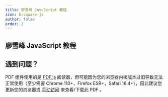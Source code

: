 ```yaml
---
title: 廖雪峰 JavaScript 教程
icon: b:square-js
author: false
order: 2
---
```


## 廖雪峰 JavaScript 教程

<PDF url="//docs-mf.tasaed.top/assets/pdf/pdfLiaoXueFengJavaScript.pdf" />

## 遇到问题？

PDF 组件使用的是 [PDF.js](https://mozilla.github.io/pdf.js/) 阅读器，但可能因为您的浏览器内核版本过旧导致无法正常使用（至少需要 Chrome 110+，Firefox ESR+，Safari 16.4+），因此建议您更新您的浏览器或 [手动访问](https://docs-mf.tasaed.top/assets/pdf/pdfLiaoXueFengJavaScript.pdf) 来查看/下载此 PDF 。
